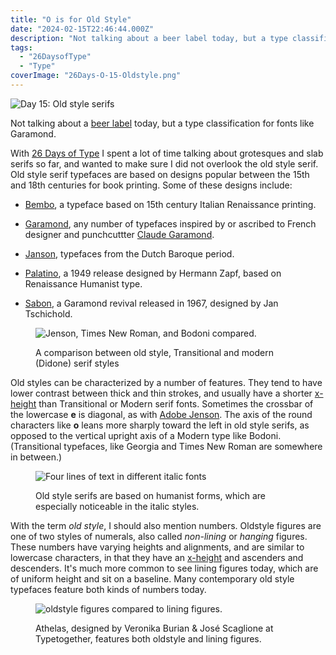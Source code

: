```yaml
---
title: "O is for Old Style"
date: "2024-02-15T22:46:44.000Z"
description: "Not talking about a beer label today, but a type classification for fonts like Garamond."
tags: 
  - "26DaysofType"
  - "Type"
coverImage: "26Days-O-15-Oldstyle.png"
---
```


![Day 15: Old style serifs](/img/post-images/26Days-O-15-Oldstyle-1024x576.png)

Not talking about a [beer label](https://www.beeradvocate.com/beer/profile/447/1727/) today, but a type classification for fonts like Garamond.

With [26 Days of Type](https://nicksimson.com/26-days-of-type/) I spent a lot of time talking about grotesques and slab serifs so far, and wanted to make sure I did not overlook the old style serif. Old style serif typefaces are based on designs popular between the 15th and 18th centuries for book printing. Some of these designs include:

- [Bembo](https://en.wikipedia.org/wiki/Bembo), a typeface based on 15th century Italian Renaissance printing.

- [Garamond](https://en.wikipedia.org/wiki/Garamond), any number of typefaces inspired by or ascribed to French designer and punchcuttter [Claude Garamond](https://en.wikipedia.org/wiki/Claude_Garamond).

- [Janson](https://en.wikipedia.org/wiki/Janson), typefaces from the Dutch Baroque period.

- [Palatino](https://en.wikipedia.org/wiki/Palatino), a 1949 release designed by Hermann Zapf, based on Renaissance Humanist type.

- [Sabon](https://en.wikipedia.org/wiki/Sabon), a Garamond revival released in 1967, designed by Jan Tschichold.

<figure>

![Jenson, Times New Roman, and Bodoni compared.](/img/post-images/26Days-O-Oldstyle-compared-to-Transitional-Modern-1024x987.png)

<figcaption>

A comparison between old style, Transitional and modern (Didone) serif styles

</figcaption>

</figure>

Old styles can be characterized by a number of features. They tend to have lower contrast between thick and thin strokes, and usually have a shorter [x-height](https://en.wikipedia.org/wiki/X-height) than Transitional or Modern serif fonts. Sometimes the crossbar of the lowercase **e** is diagonal, as with [Adobe Jenson](https://fonts.adobe.com/fonts/adobe-jenson). The axis of the round characters like **o** leans more sharply toward the left in old style serifs, as opposed to the vertical upright axis of a Modern type like Bodoni. (Transitional typefaces, like Georgia and Times New Roman are somewhere in between.)

<figure>

![Four lines of text in different italic fonts](/img/post-images/26Days-O-Oldstyle-Italics-1024x576.png)

<figcaption>

Old style serifs are based on humanist forms, which are especially noticeable in the italic styles.

</figcaption>

</figure>

With the term _old style_, I should also mention numbers. Oldstyle figures are one of two styles of numerals, also called _non-lining_ or _hanging_ figures. These numbers have varying heights and alignments, and are similar to lowercase characters, in that they have an [x-height](https://en.wikipedia.org/wiki/X-height) and ascenders and descenders. It's much more common to see lining figures today, which are of uniform height and sit on a baseline. Many contemporary old style typefaces feature both kinds of numbers today.

<figure>

![oldstyle figures compared to lining figures.](/img/post-images/26Days-O-Oldstyle-numerals.png)

<figcaption>

Athelas, designed by Veronika Burian & José Scaglione at Typetogether, features both oldstyle and lining figures.

</figcaption>

</figure>
